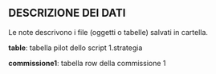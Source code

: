 ## DESCRIZIONE DEI DATI

Le note descrivono i file (oggetti o tabelle) salvati in cartella.

**table**: tabella pilot dello script 1.strategia

**commissione1**: tabella row della commissione 1

